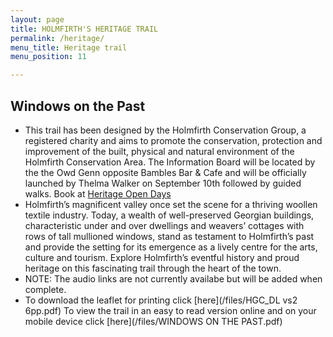 ```yaml
---
layout: page
title: HOLMFIRTH'S HERITAGE TRAIL
permalink: /heritage/
menu_title: Heritage trail
menu_position: 11

---
```


## Windows on the Past
* This trail has been designed by the Holmfirth Conservation Group, a registered charity and aims to promote the conservation, protection and improvement of the built, physical and natural environment of the Holmfirth Conservation Area. The Information Board will be located by the the Owd Genn opposite Bambles Bar & Cafe and will be officially launched by Thelma Walker on September 10th followed by guided walks. Book at [Heritage Open Days](https://www.heritageopendays.org.uk/visiting/event/windows-on-the-past-holmfirth-heritage-trail)
* Holmfirth’s magnificent valley once set the scene for a thriving woollen textile industry. Today, a wealth of well-preserved Georgian buildings, characteristic under and over dwellings and weavers’ cottages with rows of tall mullioned windows, stand as testament to Holmfirth’s past and provide the setting for its emergence as a lively centre for the arts, culture and tourism. Explore Holmfirth’s eventful history and proud heritage on this fascinating trail through the heart of the town.
* NOTE: The audio links are not currently availabe but will be added when complete.
* To download the leaflet for printing click [here](/files/HGC_DL vs2 6pp.pdf) To view the trail in an easy to read version online and on your mobile device click [here](/files/WINDOWS ON THE PAST.pdf)



